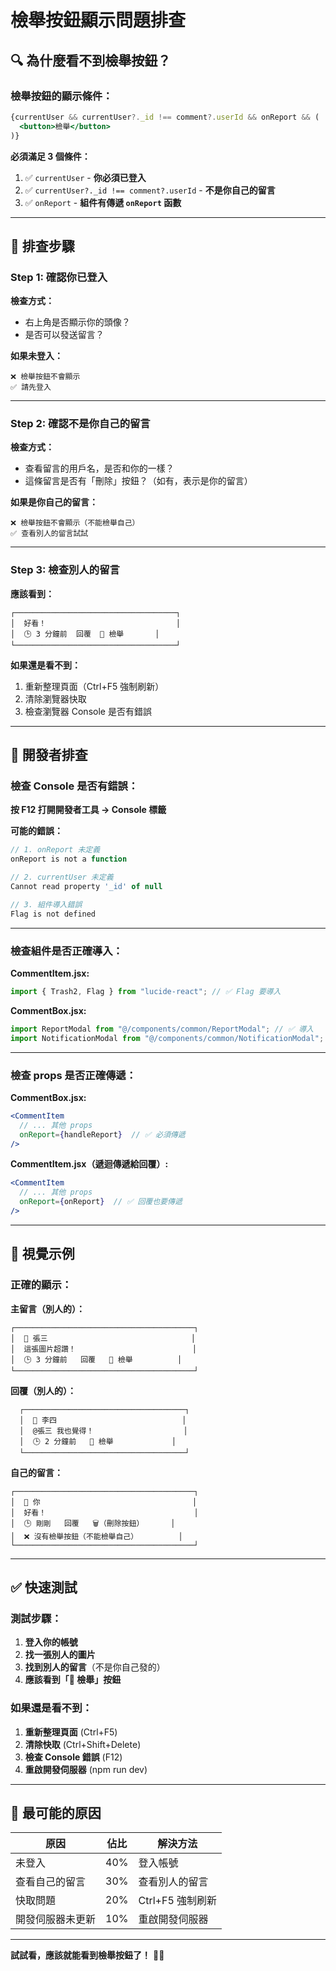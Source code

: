 # 檢舉按鈕顯示問題排查

## 🔍 為什麼看不到檢舉按鈕？

### **檢舉按鈕的顯示條件：**

```jsx
{currentUser && currentUser?._id !== comment?.userId && onReport && (
  <button>檢舉</button>
)}
```

**必須滿足 3 個條件：**

1. ✅ `currentUser` - **你必須已登入**
2. ✅ `currentUser?._id !== comment?.userId` - **不是你自己的留言**
3. ✅ `onReport` - **組件有傳遞 `onReport` 函數**

---

## 🎯 排查步驟

### **Step 1: 確認你已登入**

**檢查方式：**
- 右上角是否顯示你的頭像？
- 是否可以發送留言？

**如果未登入：**
```
❌ 檢舉按鈕不會顯示
✅ 請先登入
```

---

### **Step 2: 確認不是你自己的留言**

**檢查方式：**
- 查看留言的用戶名，是否和你的一樣？
- 這條留言是否有「刪除」按鈕？（如有，表示是你的留言）

**如果是你自己的留言：**
```
❌ 檢舉按鈕不會顯示（不能檢舉自己）
✅ 查看別人的留言試試
```

---

### **Step 3: 檢查別人的留言**

**應該看到：**
```
┌────────────────────────────────────┐
│  好看！                             │
│  🕒 3 分鐘前  回覆  🚩 檢舉       │
└────────────────────────────────────┘
```

**如果還是看不到：**
1. 重新整理頁面（Ctrl+F5 強制刷新）
2. 清除瀏覽器快取
3. 檢查瀏覽器 Console 是否有錯誤

---

## 🔧 開發者排查

### **檢查 Console 是否有錯誤：**

**按 F12 打開開發者工具 → Console 標籤**

**可能的錯誤：**
```javascript
// 1. onReport 未定義
onReport is not a function

// 2. currentUser 未定義
Cannot read property '_id' of null

// 3. 組件導入錯誤
Flag is not defined
```

---

### **檢查組件是否正確導入：**

**CommentItem.jsx:**
```jsx
import { Trash2, Flag } from "lucide-react"; // ✅ Flag 要導入
```

**CommentBox.jsx:**
```jsx
import ReportModal from "@/components/common/ReportModal"; // ✅ 導入
import NotificationModal from "@/components/common/NotificationModal"; // ✅ 導入
```

---

### **檢查 props 是否正確傳遞：**

**CommentBox.jsx:**
```jsx
<CommentItem
  // ... 其他 props
  onReport={handleReport}  // ✅ 必須傳遞
/>
```

**CommentItem.jsx（遞迴傳遞給回覆）:**
```jsx
<CommentItem
  // ... 其他 props
  onReport={onReport}  // ✅ 回覆也要傳遞
/>
```

---

## 🎨 視覺示例

### **正確的顯示：**

**主留言（別人的）：**
```
┌────────────────────────────────────────┐
│  👤 張三                                │
│  這張圖片超讚！                          │
│  🕒 3 分鐘前   回覆   🚩 檢舉          │
└────────────────────────────────────────┘
```

**回覆（別人的）：**
```
  ┌────────────────────────────────────┐
  │  👤 李四                            │
  │  @張三 我也覺得！                    │
  │  🕒 2 分鐘前   🚩 檢舉             │
  └────────────────────────────────────┘
```

**自己的留言：**
```
┌────────────────────────────────────────┐
│  👤 你                                  │
│  好看！                                 │
│  🕒 剛剛   回覆   🗑️（刪除按鈕）      │
│  ❌ 沒有檢舉按鈕（不能檢舉自己）         │
└────────────────────────────────────────┘
```

---

## ✅ 快速測試

### **測試步驟：**

1. **登入你的帳號**
2. **找一張別人的圖片**
3. **找到別人的留言**（不是你自己發的）
4. **應該看到「🚩 檢舉」按鈕**

### **如果還是看不到：**

1. **重新整理頁面** (Ctrl+F5)
2. **清除快取** (Ctrl+Shift+Delete)
3. **檢查 Console 錯誤** (F12)
4. **重啟開發伺服器** (npm run dev)

---

## 🎯 最可能的原因

| 原因 | 佔比 | 解決方法 |
|-----|------|---------|
| 未登入 | 40% | 登入帳號 |
| 查看自己的留言 | 30% | 查看別人的留言 |
| 快取問題 | 20% | Ctrl+F5 強制刷新 |
| 開發伺服器未更新 | 10% | 重啟開發伺服器 |

---

**試試看，應該就能看到檢舉按鈕了！** 🚩✨


